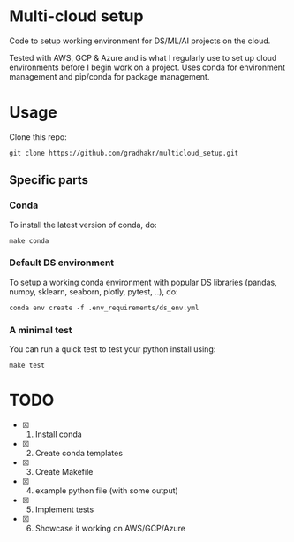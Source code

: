 # Multi-cloud setup

Code to setup working environment for DS/ML/AI projects on the cloud. 

Tested with AWS, GCP & Azure and is what I regularly use to set up cloud environments before I begin work on a project. Uses conda for environment management and pip/conda for package management.

# Usage

Clone this repo:

```
git clone https://github.com/gradhakr/multicloud_setup.git
```

## Specific parts

### Conda
To install the latest version of conda, do:

```
make conda
```
### Default DS environment
To setup a working conda environment with popular DS libraries (pandas, numpy, sklearn, seaborn, plotly, pytest, ..), do:

```
conda env create -f .env_requirements/ds_env.yml
```

### A minimal test
You can run a quick test to test your python install using:

```
make test
```

# TODO
- [X] 1. Install conda

- [X] 2. Create conda templates

- [X] 3. Create Makefile

- [X] 4. example python file (with some output)

- [X] 5. Implement tests

- [X] 6. Showcase it working on AWS/GCP/Azure